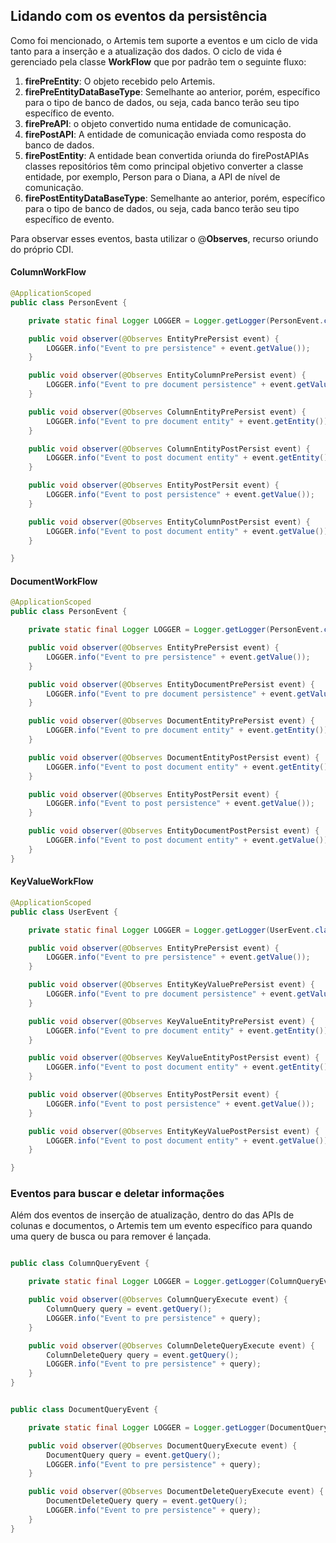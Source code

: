 ## Lidando com os eventos da persistência

Como foi mencionado, o Artemis tem suporte a eventos e um ciclo de vida tanto para a inserção e a atualização dos dados. O ciclo de vida é gerenciado pela classe **WorkFlow** que por padrão tem o seguinte fluxo:

1. **firePreEntity**: O objeto recebido pelo Artemis.
2. **firePreEntityDataBaseType**: Semelhante ao anterior, porém, específico para o tipo de banco de dados, ou seja, cada banco terão seu tipo específico de evento.
3. **firePreAPI**: o objeto convertido numa entidade de comunicação.
4. **firePostAPI**: A entidade de comunicação enviada como resposta do banco de dados.
5. **firePostEntity**: A entidade bean convertida oriunda do firePostAPIAs classes repositórios têm como principal objetivo converter a classe entidade, por exemplo, Person para o Diana, a API de nível de comunicação.
6. **firePostEntityDataBaseType**: Semelhante ao anterior, porém, específico para o tipo de banco de dados, ou seja, cada banco terão seu tipo específico de evento.

Para observar esses eventos, basta utilizar o @**Observes**, recurso oriundo do próprio CDI.

#### ColumnWorkFlow

```java
@ApplicationScoped
public class PersonEvent {

    private static final Logger LOGGER = Logger.getLogger(PersonEvent.class.getName());

    public void observer(@Observes EntityPrePersist event) {
        LOGGER.info("Event to pre persistence" + event.getValue());
    }

    public void observer(@Observes EntityColumnPrePersist event) {
        LOGGER.info("Event to pre document persistence" + event.getValue());
    }

    public void observer(@Observes ColumnEntityPrePersist event) {
        LOGGER.info("Event to pre document entity" + event.getEntity());
    }

    public void observer(@Observes ColumnEntityPostPersist event) {
        LOGGER.info("Event to post document entity" + event.getEntity());
    }

    public void observer(@Observes EntityPostPersit event) {
        LOGGER.info("Event to post persistence" + event.getValue());
    }

    public void observer(@Observes EntityColumnPostPersist event) {
        LOGGER.info("Event to post document entity" + event.getValue());
    }

}
```

#### DocumentWorkFlow

```java
@ApplicationScoped
public class PersonEvent {

    private static final Logger LOGGER = Logger.getLogger(PersonEvent.class.getName());

    public void observer(@Observes EntityPrePersist event) {
        LOGGER.info("Event to pre persistence" + event.getValue());
    }

    public void observer(@Observes EntityDocumentPrePersist event) {
        LOGGER.info("Event to pre document persistence" + event.getValue());
    }

    public void observer(@Observes DocumentEntityPrePersist event) {
        LOGGER.info("Event to pre document entity" + event.getEntity());
    }

    public void observer(@Observes DocumentEntityPostPersist event) {
        LOGGER.info("Event to post document entity" + event.getEntity());
    }

    public void observer(@Observes EntityPostPersit event) {
        LOGGER.info("Event to post persistence" + event.getValue());
    }

    public void observer(@Observes EntityDocumentPostPersist event) {
        LOGGER.info("Event to post document entity" + event.getValue());
    }
}
```

#### KeyValueWorkFlow

```java
@ApplicationScoped
public class UserEvent {

    private static final Logger LOGGER = Logger.getLogger(UserEvent.class.getName());

    public void observer(@Observes EntityPrePersist event) {
        LOGGER.info("Event to pre persistence" + event.getValue());
    }

    public void observer(@Observes EntityKeyValuePrePersist event) {
        LOGGER.info("Event to pre document persistence" + event.getValue());
    }

    public void observer(@Observes KeyValueEntityPrePersist event) {
        LOGGER.info("Event to pre document entity" + event.getEntity());
    }

    public void observer(@Observes KeyValueEntityPostPersist event) {
        LOGGER.info("Event to post document entity" + event.getEntity());
    }

    public void observer(@Observes EntityPostPersit event) {
        LOGGER.info("Event to post persistence" + event.getValue());
    }

    public void observer(@Observes EntityKeyValuePostPersist event) {
        LOGGER.info("Event to post document entity" + event.getValue());
    }

}
```



### Eventos para buscar e deletar informações



Além dos eventos de inserção de atualização, dentro do das APIs de colunas e documentos, o Artemis tem um evento específico para quando uma query de busca ou para remover é lançada.



```java

public class ColumnQueryEvent {

    private static final Logger LOGGER = Logger.getLogger(ColumnQueryEvent.class.getName());

    public void observer(@Observes ColumnQueryExecute event) {
        ColumnQuery query = event.getQuery();
        LOGGER.info("Event to pre persistence" + query);
    }

    public void observer(@Observes ColumnDeleteQueryExecute event) {
        ColumnDeleteQuery query = event.getQuery();
        LOGGER.info("Event to pre persistence" + query);
    }
}


public class DocumentQueryEvent {

    private static final Logger LOGGER = Logger.getLogger(DocumentQueryEvent.class.getName());

    public void observer(@Observes DocumentQueryExecute event) {
        DocumentQuery query = event.getQuery();
        LOGGER.info("Event to pre persistence" + query);
    }

    public void observer(@Observes DocumentDeleteQueryExecute event) {
        DocumentDeleteQuery query = event.getQuery();
        LOGGER.info("Event to pre persistence" + query);
    }
}
```



